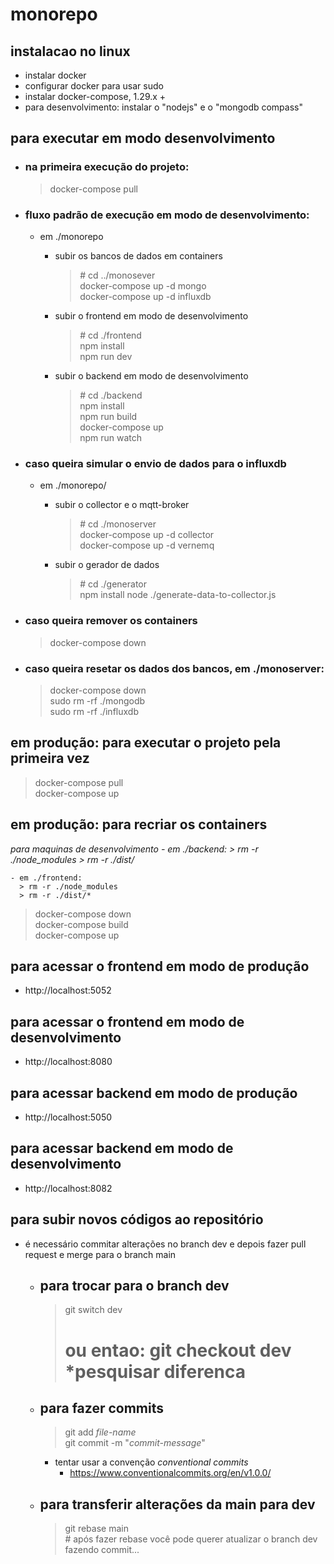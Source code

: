 # monorepo

## instalacao no linux
- instalar docker
- configurar docker para usar sudo
- instalar docker-compose, 1.29.x +
- para desenvolvimento: instalar o "nodejs" e o "mongodb compass"

## para executar em modo desenvolvimento

- ### na primeira execução do projeto:
  > docker-compose pull

- ### fluxo padrão de execução em modo de desenvolvimento:

  - em ./monorepo
    - subir os bancos de dados em containers
      > \# cd ../monosever \
      > docker-compose up -d  mongo \
      > docker-compose up -d influxdb

    - subir o frontend em modo de desenvolvimento
      > \# cd ./frontend \
      > npm install \
      > npm run dev

    - subir o backend em modo de desenvolvimento
      > \# cd ./backend \
      > npm install \
      > npm run build \
      > docker-compose up \
      > npm run watch

- ### caso queira simular o envio de dados para o influxdb
  - em ./monorepo/
    - subir o collector e o mqtt-broker
      > \# cd ./monoserver \
      > docker-compose up -d collector \
      > docker-compose up -d vernemq

    - subir o gerador de dados
      > \# cd ./generator \
      > npm install
      > node ./generate-data-to-collector.js
    
- ### caso queira remover os containers
  > docker-compose down 

- ### caso queira resetar os dados dos bancos, em ./monoserver:
  > docker-compose down \
  > sudo rm -rf ./mongodb \
  > sudo rm -rf ./influxdb
  
## em produção: para executar o projeto pela primeira vez
  > docker-compose pull \
  > docker-compose up

## em produção: para recriar os containers
  *para maquinas de desenvolvimento
    - em ./backend:
      > rm -r ./node_modules
      > rm -r ./dist/*
      
    - em ./frontend:
      > rm -r ./node_modules
      > rm -r ./dist/*
    
  > docker-compose down \
  > docker-compose build \
  > docker-compose up

## para acessar o frontend em modo de produção
- http://localhost:5052

## para acessar o frontend em modo de desenvolvimento
- http://localhost:8080

## para acessar backend em modo de produção
- http://localhost:5050

## para acessar backend em modo de desenvolvimento
- http://localhost:8082

## para subir novos códigos ao repositório
- é necessário commitar alterações no branch dev e depois fazer pull request e merge para o branch main

  - ## para trocar para o branch dev
    > git switch dev
    > # ou entao: git checkout dev *pesquisar diferenca

  - ## para fazer commits
    > git add *file-name* \
    > git commit -m "*commit-message*"

    - tentar usar a convenção *conventional commits*
      - https://www.conventionalcommits.org/en/v1.0.0/

  - ## para transferir alterações da main para dev
    > git rebase main \
    > \# após fazer rebase você pode querer atualizar o branch dev fazendo commit...
    
